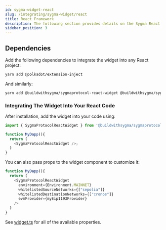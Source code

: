 ```yaml
---
id: sygma-widget-react
slug: /integrating/sygma-widget/react
title: React Framework
description: The following section provides details on the Sygma React Widget.
sidebar_position: 3
---
```


## Dependencies

Add the following dependencies to integrate the widget into any React project: 

```bash
yarn add @polkadot/extension-inject
```

And similarly:

```bash
yarn add @buildwithsygma/sygmaprotocol-react-widget @buildwithsygma/sygma-sdk-core
```

### Integrating The Widget Into Your React Code

After installation, add the widget into your code using:

```ts
import { SygmaProtocolReactWidget } from '@buildwithsygma/sygmaprotocol-react-widget';

function MyDapp(){
  return (
    <SygmaProtocolReactWidget />;
  )
}
```

You can also pass props to the widget component to customize it:

```ts
function MyDapp(){
  return (
    <SygmaProtocolReactWidget
      environment={Environment.MAINNET}
      whitelistedSourceNetworks={["sepolia"]}
      whitelistedDestinationNetworks={["cronos"]}
      evmProvider={myEip1193Provider}
    />
  )
}
```

See [widget.ts](../widget/src/widget.ts) for all of the available properties.